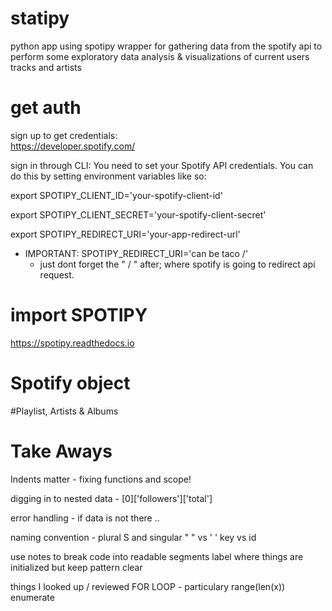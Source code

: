 # statipy
python app using spotipy wrapper for gathering data from the spotify api to perform some exploratory data analysis &amp; visualizations of current users tracks and artists

# get auth
sign up to get credentials:
<br>
https://developer.spotify.com/

sign in through CLI:
You need to set your Spotify API credentials. You can do this by
setting environment variables like so:
<br>

export SPOTIPY_CLIENT_ID='your-spotify-client-id'
<br>

export SPOTIPY_CLIENT_SECRET='your-spotify-client-secret'
<br>

export SPOTIPY_REDIRECT_URI='your-app-redirect-url'
<br>

* IMPORTANT: SPOTIPY_REDIRECT_URI='can be taco /'
  - just dont forget the " / " after; where spotify is going to redirect api request.

# import SPOTIPY
https://spotipy.readthedocs.io

# Spotify object

#Playlist, Artists & Albums


# Take Aways

Indents matter -
  fixing functions and scope!

digging in to nested data -
  [0]['followers']['total']

error handling -
  if data is not there ..

naming convention -
  plural S and singular
  " " vs ' '
  key vs id

use notes to break code into readable segments
  label where things are initialized but keep pattern clear

things I looked up / reviewed
  FOR LOOP - particulary range(len(x))
  enumerate

